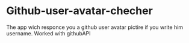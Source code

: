 # Github-user-avatar-checher
The app wich responce you a github user avatar pictire if you write him username. Worked with githubAPI
